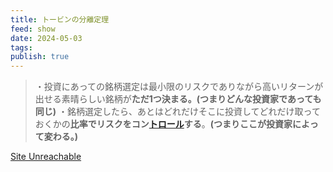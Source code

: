 ```yaml
---
title: トービンの分離定理
feed: show
date: 2024-05-03
tags: 
publish: true
---
```



> ・投資にあっての銘柄選定は最小限のリスクでありながら高いリターンが出せる素晴らしい銘柄が**ただ1つ決まる。(つまりどんな投資家であっても同じ)**
> ・銘柄選定したら、あとはどれだけそこに投資してどれだけ取っておくかの**比率でリスクをコン[トロール](http://d.hatena.ne.jp/keyword/%A5%C8%A5%ED%A1%BC%A5%EB)する**。**(つまりここが投資家によって変わる。)**

[Site Unreachable](https://s-tkmt.hatenablog.com/entry/2020/09/26/083341)


